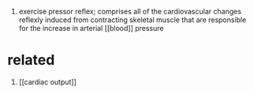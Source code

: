 1. exercise pressor reflex; comprises all of the cardiovascular changes reflexly induced from contracting skeletal muscle that are responsible for the increase in arterial [[blood]] pressure

# related
1. [[cardiac output]]